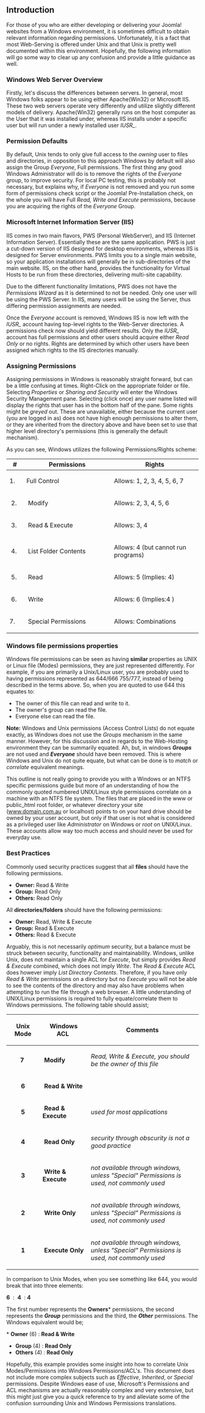 <!-- Filename: How_do_Windows_file_permissions_work%3F / Display title: Windows File Permissions -->

## Introduction

For those of you who are either developing or delivering your Joomla!
websites from a Windows environment, it is sometimes difficult to
obtain relevant information regarding permissions. Unfortunately, it is
a fact that most Web-Serving is offered under Unix and that Unix is
pretty well documented within this environment. Hopefully, the following
information will go some way to clear up any confusion and provide a
little guidance as well.

### Windows Web Server Overview

Firstly, let's discuss the differences between servers. In general, most
Windows folks appear to be using either Apache(Win32) or Microsoft IIS.
These two web servers operate very differently and utilize slightly
different models of delivery. Apache(Win32) generally runs on the host
computer as the User that it was installed under, whereas IIS installs
under a specific user but will run under a newly installed user *IUSR_*.

### Permission Defaults

By default, Unix tends to only give full access to the *owning* user to
files and directories, in opposition to this approach Windows by default
will also assign the Group *Everyone*, Full permissions. The first thing
any good Windows Administrator will do is to remove the rights of the
*Everyone* group, to improve security. For local PC testing, this is
probably not necessary, but explains why, if *Everyone* is not removed
and you run some form of permissions check script or the Joomla!
Pre-Installation check, on the whole you will have Full *Read, Write and
Execute* permissions, because you are acquiring the rights of the
*Everyone* Group.

### Microsoft Internet Information Server (IIS)

IIS comes in two main flavors, PWS (Personal WebServer), and IIS
(Internet Information Server). Essentially these are the same
application. PWS is just a cut-down version of IIS designed for desktop
environments, whereas IIS is designed for Server environments. PWS
limits you to a single main website, so your application installations
will generally be in sub-directories of the main website. IIS, on the
other hand, provides the functionality for Virtual Hosts to be run from
these directories, delivering multi-site capability.

Due to the different functionality limitations, PWS does not have the
*Permissions Wizard* as it is determined to not be needed. Only one user
will be using the PWS Server. In IIS, many users will be using the
Server, thus differing permission assignments are needed.

Once the *Everyone* account is removed, Windows IIS is now left with the
*IUSR_* account having top-level rights to the Web-Server
directories. A permissions check now should yield different results.
Only the *IUSR_* account has full permissions and other users should
acquire either *Read Only* or no rights. Rights are determined by which
other users have been assigned which rights to the IIS directories
manually.

### Assigning Permissions

Assigning permissions in Windows is reasonably straight forward, but can
be a little confusing at times. Right-Click on the appropriate folder or
file. Selecting *Properties* or *Sharing and Security* will enter the
Windows Security Management pane. Selecting (click once) any user name
listed will display the rights that user has in the bottom half of the
pane. Some rights might be *greyed* out. These are unavailable, either
because the current user (you are logged in as) does not have high
enough permissions to alter them, or they are inherited from the
directory above and have been set to use that higher level directory's
permissions (this is generally the default mechanism).

As you can see, Windows utilizes the following Permissions/Rights
scheme:

<table data-cellpadding="2" data-cellspacing="0" data-align="center"
data-border="1" width="533">
<thead>
<tr>
<th>#</th>
<th>Permissions</th>
<th>Rights</th>
</tr>
</thead>
<tbody>
<tr class="odd">
<td style="text-align: left;" width="5%"
data-valign="top"><p>1. </p></td>
<td style="text-align: left;" width="33%" data-valign="top"><p>Full
Control</p></td>
<td style="text-align: left;" width="33%" data-valign="top"><p>Allows:
1, 2, 3, 4, 5, 6, 7</p></td>
</tr>
<tr class="even">
<td style="text-align: left;" width="5%"
data-valign="top"><p> 2.</p></td>
<td style="text-align: left;" width="33%"
data-valign="top"><p> Modify</p></td>
<td style="text-align: left;" width="33%" data-valign="top"><p>Allows:
2, 3, 4, 5, 6</p></td>
</tr>
<tr class="odd">
<td style="text-align: left;" width="5%"
data-valign="top"><p> 3.</p></td>
<td style="text-align: left;" width="33%" data-valign="top"><p> Read
&amp; Execute</p></td>
<td style="text-align: left;" width="33%" data-valign="top"><p>Allows:
3, 4 </p></td>
</tr>
<tr class="even">
<td style="text-align: left;" width="5%"
data-valign="top"><p> 4.</p></td>
<td style="text-align: left;" width="33%" data-valign="top"><p> List
Folder Contents</p></td>
<td style="text-align: left;" width="33%" data-valign="top"><p>Allows: 4
(but cannot run programs) </p></td>
</tr>
<tr class="odd">
<td style="text-align: left;" width="5%"
data-valign="top"><p> 5.</p></td>
<td style="text-align: left;" width="33%"
data-valign="top"><p> Read</p></td>
<td style="text-align: left;" width="33%" data-valign="top"><p>Allows: 5
(Implies: 4)</p></td>
</tr>
<tr class="even">
<td style="text-align: left;" width="5%"
data-valign="top"><p> 6.</p></td>
<td style="text-align: left;" width="33%"
data-valign="top"><p> Write</p></td>
<td style="text-align: left;" width="33%" data-valign="top"><p>Allows: 6
(Implies:4 )</p></td>
</tr>
<tr class="odd">
<td style="text-align: left;" width="5%"
data-valign="top"><p>7.</p></td>
<td style="text-align: left;" width="33%" data-valign="top"><p> Special
Permissions</p></td>
<td style="text-align: left;" width="33%" data-valign="top"><p>Allows:
Combinations </p></td>
</tr>
</tbody>
</table>

### Windows file permissions properties

Windows file permissions can be seen as having **similar** properties as
UNIX or Linux file (Modes) permissions, they are just represented
differently. For example, if you are primarily a Unix/Linux user, you
are probably used to having permissions represented as 644/666 755/777,
instead of being described in the terms above. So, when you are quoted
to use 644 this equates to:

* The owner of this file can read and write to it.
* The owner's group can read the file.
* Everyone else can read the file.

**Note:** Windows and Unix permissions (Access Control Lists) do not
equate exactly, as Windows does not use the *Groups* mechanism in the
same manner. However, for this discussion and in regards to the
Web-Hosting environment they can be summarily equated. Ah, but, in windows
***Groups*** are not used and ***Everyone*** should have been removed.
This is where Windows and Unix do not quite equate, but what can be
done is to *match* or *correlate* equivalent meanings.

This outline is not really going to provide you with a Windows or an NTFS
specific permissions guide but more of an understanding of how the commonly
quoted numbered UNIX/Linux style permissions correlate on a machine with
an NTFS file system. The files that are placed in the www or public_html root
folder, or whatever directory your site (www.domain.com.au or localhost) points
to on your hard drive should be owned by your user account, but only if
that user is not what is considered as a privileged user like
*Administrator* on Windows or *root* on UNIX/Linux. These accounts allow
way too much access and should never be used for everyday use.

### Best Practices

Commonly used security practices suggest that all **files** should have
the following permissions.

* **Owner:** Read & Write
* **Group:** Read Only
* **Others:** Read Only

All **directories/folders** should have the following permissions:

* **Owner:** Read, Write & Execute
* **Group:** Read & Execute
* **Others:** Read & Execute

Arguably, this is not necessarily *optimum* security, but a balance
must be struck between security, functionality and maintainability.
Windows, unlike Unix, does not maintain a single ACL for *Execute*, but
simply provides *Read & Execute* combined, which does not imply *Write*.
The *Read & Execute* ACL does however imply *List Directory Contents*.
Therefore, if you have only *Read & Write* permissions on a directory
but no *Execute* you will not be able to see the contents of the
directory and may also have problems when attempting to run the file
through a web browser. A little understanding of UNIX/Linux permissions is
required to fully equate/correlate them to Windows permissions. The
following table should assist;

<table data-cellpadding="2" data-cellspacing="0" data-align="center"
data-border="1" width="659">
<thead>
<tr class="odd">
<th style="text-align: center;" data-bgcolor="#cccccc" width="7%"
data-valign="top"><p><strong>Unix Mode</strong></p></th>
<th data-bgcolor="#cccccc" width="10%"
data-valign="top"><p><strong>Windows ACL </strong></p></th>
<th data-bgcolor="#cccccc" width="33%"
data-valign="top"><p><strong>Comments </strong></p></th>
</tr>
</thead>
<tbody>
<tr class="even">
<td style="text-align: center;" width="7%"
data-valign="top"><p><strong>7 </strong></p></td>
<td width="10%" data-valign="top"><p><strong> Modify </strong></p></td>
<td width="33%" data-valign="top"><p><em>Read, Write &amp; Execute, you
should be the owner of this file</em></p></td>
</tr>
<tr class="odd">
<td style="text-align: center;" width="7%"
data-valign="top"><p><strong>6</strong></p></td>
<td width="10%" data-valign="top"><p><strong> Read &amp; Write</strong></p></td>
<td width="33%" data-valign="top"><p><em> </em></p></td>
</tr>
<tr class="even">
<td style="text-align: center;" width="7%"
data-valign="top"><p><strong>5</strong></p></td>
<td width="10%" data-valign="top"><p><strong> Read &amp; Execute</strong></p></td>
<td width="33%" data-valign="top"><p><em>used for most
applications</em></p></td>
</tr>
<tr class="odd">
<td style="text-align: center;" width="7%"
data-valign="top"><p><strong>4</strong></p></td>
<td width="10%" data-valign="top"><p><strong> Read Only</strong></p></td>
<td width="33%" data-valign="top"><p><em>security through obscurity is
not a good practice</em></p></td>
</tr>
<tr class="even">
<td style="text-align: center;" width="7%"
data-valign="top"><p><strong>3</strong></p></td>
<td width="10%" data-valign="top"><p><strong> Write &amp; Execute</strong></p></td>
<td width="33%" data-valign="top"><p><em>not available through windows,
unless "Special" Permissions is used, not commonly used</em></p></td>
</tr>
<tr class="odd">
<td style="text-align: center;" width="7%"
data-valign="top"><p><strong>2</strong></p></td>
<td width="10%" data-valign="top"><p><strong> Write Only</strong></p></td>
<td width="33%" data-valign="top"><p><em>not available through windows,
unless "Special" Permissions is used, not commonly used</em></p></td>
</tr>
<tr class="even">
<td style="text-align: center;" width="7%"
data-valign="top"><p><strong>1</strong></p></td>
<td width="10%" data-valign="top"><p><strong> Execute Only</strong></p></td>
<td width="33%" data-valign="top"><p><em>not available through windows,
unless "Special" Permissions is used, not commonly used
</em></p></td>
</tr>
</tbody>
</table>

In comparison to Unix Modes, when you see something like 644, you would break
that into three elements:

**6**  :  **4**  : **4**

The first number represents the **Owners*** permissions, the second
represents the ***Group*** permissions and the third, the ***Other***
permissions. The Windows equivalent would be;

* **Owner** (6) : **Read & Write**
* **Group** (4) : **Read Only**
* **Others** (4) : **Read Only**

Hopefully, this example provides some insight into how to correlate Unix
Modes/Permissions into Windows Permissions/ACL's. This document does not
include more complex subjects such as *Effective*, *Inherited*, or
*Special* permissions. Despite Windows ease of use, Microsoft's
Permissions and ACL mechanisms are actually reasonably complex and very
extensive, but this might just give you a quick reference to try and
alleviate some of the confusion surrounding Unix and Windows Permissions
translations.
